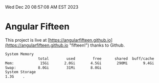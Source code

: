 Wed Dec 20 08:57:08 AM EST 2023

# Angular Fifteen


This project is live at [https://angularfifteen.github.io](https://angularfifteen.github.io "fifteen!") thanks to Github.

```bash
System Memory
               total        used        free      shared  buff/cache   available
Mem:            15Gi       2.0Gi       4.5Gi       290Mi       9.4Gi        13Gi
Swap:          8.0Gi        31Mi       8.0Gi
System Storage
1.3G	.
